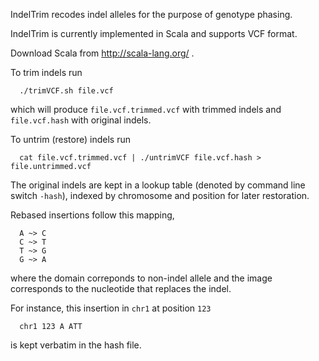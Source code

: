 IndelTrim recodes indel alleles for the purpose of genotype phasing. 

IndelTrim is currently implemented in Scala and supports VCF format.

Download Scala from http://scala-lang.org/ .

To trim indels run
```
  ./trimVCF.sh file.vcf 
```
which will produce `file.vcf.trimmed.vcf` with trimmed indels and `file.vcf.hash` with original indels.

To untrim (restore) indels run
```
  cat file.vcf.trimmed.vcf | ./untrimVCF file.vcf.hash > file.untrimmed.vcf
```


The original indels are kept in a lookup table (denoted by command line switch `-hash`), indexed by chromosome and position for later restoration.

Rebased insertions follow this mapping,
```
  A ~> C
  C ~> T
  T ~> G
  G ~> A
```

where the domain correponds to non-indel allele and the image corresponds to the nucleotide that replaces the indel.

For instance, this insertion in `chr1` at position `123`
```
  chr1 123 A ATT
```
is kept verbatim in the hash file.
